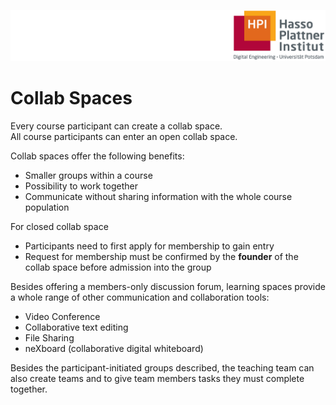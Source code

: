 ![HPI Logo](../img/HPI_Logo.png)

# Collab Spaces

Every course participant can create a collab space.  
All course participants can enter an open collab space.  

Collab spaces offer the following benefits:  

* Smaller groups within a course 
* Possibility to work together 
* Communicate without sharing information with the whole course population

For closed collab space
* Participants need to first apply for membership to gain entry 
* Request for membership must be confirmed by the **founder** of the collab space before admission into the group  

Besides offering a members-only discussion forum, learning spaces provide a whole range of other communication and collaboration tools:   

* Video Conference 
* Collaborative text editing 
* File Sharing 
* neXboard (collaborative digital whiteboard)  

Besides the participant-initiated groups described, the teaching team can also create teams and to give team members tasks they must complete together.
